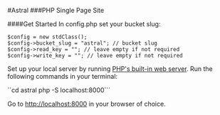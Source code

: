 #Astral
###PHP Single Page Site

####Get Started
In config.php set your bucket slug:
```
$config = new stdClass();
$config->bucket_slug = "astral"; // bucket slug
$config->read_key = ""; // leave empty if not required
$config->write_key = ""; // leave empty if not required
```

Set up your local server by running [PHP's built-in web server](http://php.net/manual/en/features.commandline.webserver.php).  Run the following commands in your terminal:

``cd astral
php -S localhost:8000```

Go to [http://localhost:8000](http://localhost:8000) in your browser of choice.